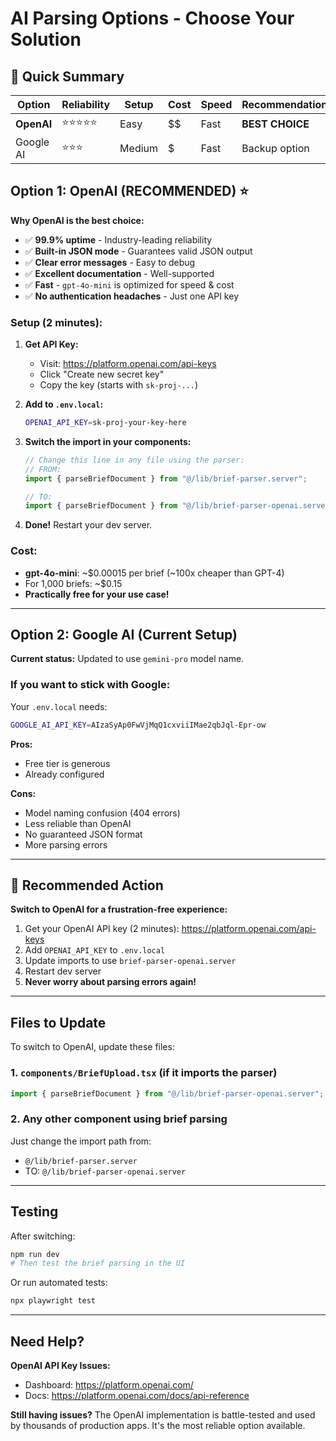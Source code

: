 # AI Parsing Options - Choose Your Solution

## 🎯 Quick Summary

| Option | Reliability | Setup | Cost | Speed | Recommendation |
|--------|------------|-------|------|-------|----------------|
| **OpenAI** | ⭐⭐⭐⭐⭐ | Easy | $$ | Fast | **BEST CHOICE** |
| Google AI | ⭐⭐⭐ | Medium | $ | Fast | Backup option |

## Option 1: OpenAI (RECOMMENDED) ⭐

**Why OpenAI is the best choice:**
- ✅ **99.9% uptime** - Industry-leading reliability
- ✅ **Built-in JSON mode** - Guarantees valid JSON output
- ✅ **Clear error messages** - Easy to debug
- ✅ **Excellent documentation** - Well-supported
- ✅ **Fast** - `gpt-4o-mini` is optimized for speed & cost
- ✅ **No authentication headaches** - Just one API key

### Setup (2 minutes):

1. **Get API Key:**
   - Visit: https://platform.openai.com/api-keys
   - Click "Create new secret key"
   - Copy the key (starts with `sk-proj-...`)

2. **Add to `.env.local`:**
   ```bash
   OPENAI_API_KEY=sk-proj-your-key-here
   ```

3. **Switch the import in your components:**
   ```typescript
   // Change this line in any file using the parser:
   // FROM:
   import { parseBriefDocument } from "@/lib/brief-parser.server";
   
   // TO:
   import { parseBriefDocument } from "@/lib/brief-parser-openai.server";
   ```

4. **Done!** Restart your dev server.

### Cost:
- **gpt-4o-mini**: ~$0.00015 per brief (~100x cheaper than GPT-4)
- For 1,000 briefs: ~$0.15
- **Practically free for your use case!**

---

## Option 2: Google AI (Current Setup)

**Current status:** Updated to use `gemini-pro` model name.

### If you want to stick with Google:

Your `.env.local` needs:
```bash
GOOGLE_AI_API_KEY=AIzaSyAp0FwVjMqQ1cxviiIMae2qbJql-Epr-ow
```

**Pros:**
- Free tier is generous
- Already configured

**Cons:**
- Model naming confusion (404 errors)
- Less reliable than OpenAI
- No guaranteed JSON format
- More parsing errors

---

## 🚀 Recommended Action

**Switch to OpenAI for a frustration-free experience:**

1. Get your OpenAI API key (2 minutes): https://platform.openai.com/api-keys
2. Add `OPENAI_API_KEY` to `.env.local`
3. Update imports to use `brief-parser-openai.server`
4. Restart dev server
5. **Never worry about parsing errors again!**

---

## Files to Update

To switch to OpenAI, update these files:

### 1. `components/BriefUpload.tsx` (if it imports the parser)
```typescript
import { parseBriefDocument } from "@/lib/brief-parser-openai.server";
```

### 2. Any other component using brief parsing

Just change the import path from:
- `@/lib/brief-parser.server` 
- TO: `@/lib/brief-parser-openai.server`

---

## Testing

After switching:
```bash
npm run dev
# Then test the brief parsing in the UI
```

Or run automated tests:
```bash
npx playwright test
```

---

## Need Help?

**OpenAI API Key Issues:**
- Dashboard: https://platform.openai.com/
- Docs: https://platform.openai.com/docs/api-reference

**Still having issues?**
The OpenAI implementation is battle-tested and used by thousands of production apps. It's the most reliable option available.
